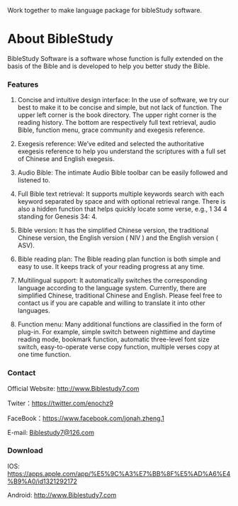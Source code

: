 Work together to make language package for bibleStudy software.



About BibleStudy
======================

BibleStudy Software is a software whose function is fully extended on the basis of the Bible and is developed to help you better study the Bible.

### Features
1. Concise and intuitive design interface: In the use of software, we try our best to make it to be concise and simple, but not lack of function. The upper left corner is the book directory. The upper right corner is the reading history. The bottom are respectively full text retrieval, audio Bible, function menu, grace community and exegesis reference.

2. Exegesis reference: We’ve edited and selected the authoritative exegesis reference to help you understand the scriptures with a full set of Chinese and English exegesis.

3. Audio Bible: The intimate Audio Bible toolbar can be easily followed and listened to.

4. Full Bible text retrieval: It supports multiple keywords search with each keyword separated by space and with optional retrieval range. There is also a hidden function that helps quickly locate some verse, e.g., 1 34 4 standing for Genesis 34: 4.

5. Bible version: It has the simplified Chinese version, the traditional Chinese version, the English version ( NIV ) and the English version ( ASV).

6. Bible reading plan: The Bible reading plan function is both simple and easy to use. It keeps track of your reading progress at any time.

7. Multilingual support: It automatically switches the corresponding language according to the language system. Currently, there are simplified Chinese, traditional Chinese and English. Please feel free to contact us if you are capable and willing to translate it into other languages.

8. Function menu: Many additional functions are classified in the form of plug-in. For example, simple switch between nighttime and daytime reading mode, bookmark function, automatic three-level font size switch, easy-to-operate verse copy function, multiple verses copy at one time function.

### Contact
Official Website: http://www.Biblestudy7.com

Twiter：https://twitter.com/enochz9

FaceBook：https://www.facebook.com/jonah.zheng.1

E-mail: Biblestudy7@126.com 

### Download
IOS: https://apps.apple.com/app/%E5%9C%A3%E7%BB%8F%E5%AD%A6%E4%B9%A0/id1321292172

Android: http://www.Biblestudy7.com



